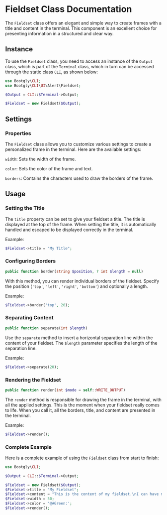 # Fieldset Class Documentation

The `Fieldset` class offers an elegant and simple way to create frames with a title and content in the terminal. This component is an excellent choice for presenting information in a structured and clear way.

## Instance

To use the `Fieldset` class, you need to access an instance of the `Output` class, which is part of the `Terminal` class, which in turn can be accessed through the static class `CLI`, as shown below:

```php
use Bootgly\CLI;
use Bootgly\CLI\UI\Alert\Fieldset;

$Output = CLI::$Terminal->Output;

$Fieldset = new Fieldset($Output);
```

## Settings

### Properties

The `Fieldset` class allows you to customize various settings to create a personalized frame in the terminal. Here are the available settings:

`width`: Sets the width of the frame.

`color`: Sets the color of the frame and text.

`borders`: Contains the characters used to draw the borders of the frame.

## Usage

### Setting the Title

The `title` property can be set to give your fieldset a title. The title is displayed at the top of the frame. When setting the title, it is automatically handled and escaped to be displayed correctly in the terminal.

Example:

```php
$Fieldset->title = "My Title";
```

### Configuring Borders

```php
public function border(string $position, ? int $length = null)
```

With this method, you can render individual borders of the fieldset. Specify the position (`'top'`, `'left'`, `'right'`, `'bottom'`) and optionally a length.

Example:

```php
$Fieldset->border('top', 20);
```

### Separating Content

```php
public function separate(int $length)
```

Use the `separate` method to insert a horizontal separation line within the content of your fieldset. The `$length` parameter specifies the length of the separation line.

Example:

```php
$Fieldset->separate(20);
```

### Rendering the Fieldset

```php
public function render(int $mode = self::WRITE_OUTPUT)
```

The `render` method is responsible for drawing the frame in the terminal, with all the applied settings. This is the moment when your fieldset really comes to life. When you call it, all the borders, title, and content are presented in the terminal.

Example:

```php
$Fieldset->render();
```

### Complete Example

Here is a complete example of using the `Fieldset` class from start to finish:

```php
use Bootgly\CLI;

$Output = CLI::$Terminal->Output;

$Fieldset = new Fieldset($Output);
$Fieldset->title = "My Fieldset";
$Fieldset->content = "This is the content of my fieldset.\nI can have multiple lines.\n@---;\nAnd even separating lines.";
$Fieldset->width = 50;
$Fieldset->color = '@#Green:';
$Fieldset->render();
```
